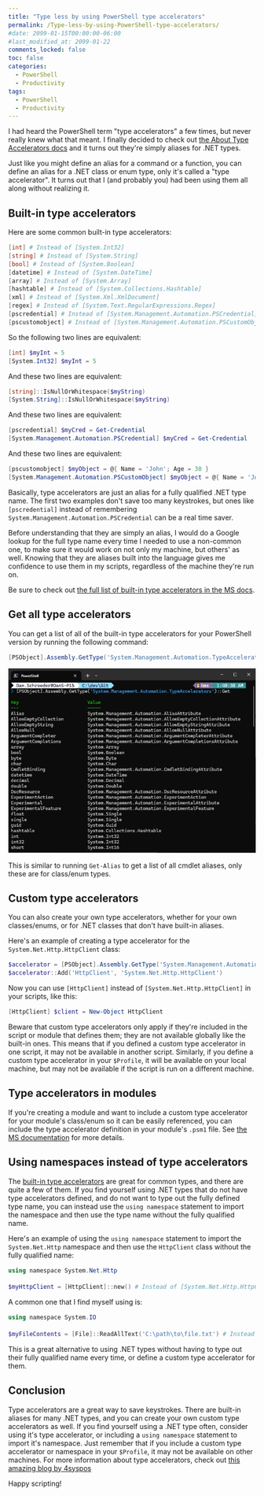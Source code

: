 ```yaml
---
title: "Type less by using PowerShell type accelerators"
permalink: /Type-less-by-using-PowerShell-type-accelerators/
#date: 2099-01-15T00:00:00-06:00
#last_modified_at: 2099-01-22
comments_locked: false
toc: false
categories:
  - PowerShell
  - Productivity
tags:
  - PowerShell
  - Productivity
---
```


I had heard the PowerShell term "type accelerators" a few times, but never really knew what that meant.
I finally decided to check out [the About Type Accelerators docs](https://learn.microsoft.com/en-us/powershell/module/microsoft.powershell.core/about/about_type_accelerators) and it turns out they're simply aliases for .NET types.

Just like you might define an alias for a command or a function, you can define an alias for a .NET class or enum type, only it's called a "type accelerator".
It turns out that I (and probably you) had been using them all along without realizing it.

## Built-in type accelerators

Here are some common built-in type accelerators:

```powershell
[int] # Instead of [System.Int32]
[string] # Instead of [System.String]
[bool] # Instead of [System.Boolean]
[datetime] # Instead of [System.DateTime]
[array] # Instead of [System.Array]
[hashtable] # Instead of [System.Collections.Hashtable]
[xml] # Instead of [System.Xml.XmlDocument]
[regex] # Instead of [System.Text.RegularExpressions.Regex]
[pscredential] # Instead of [System.Management.Automation.PSCredential]
[pscustomobject] # Instead of [System.Management.Automation.PSCustomObject]
```

So the following two lines are equivalent:

```powershell
[int] $myInt = 5
[System.Int32] $myInt = 5
```

And these two lines are equivalent:

```powershell
[string]::IsNullOrWhitespace($myString)
[System.String]::IsNullOrWhitespace($myString)
```

And these two lines are equivalent:

```powershell
[pscredential] $myCred = Get-Credential
[System.Management.Automation.PSCredential] $myCred = Get-Credential
```

And these two lines are equivalent:

```powershell
[pscustomobject] $myObject = @{ Name = 'John'; Age = 30 }
[System.Management.Automation.PSCustomObject] $myObject = @{ Name = 'John'; Age = 30 }
```

Basically, type accelerators are just an alias for a fully qualified .NET type name.
The first two examples don't save too many keystrokes, but ones like `[pscredential]` instead of remembering `System.Management.Automation.PSCredential` can be a real time saver.

Before understanding that they are simply an alias, I would do a Google lookup for the full type name every time I needed to use a non-common one, to make sure it would work on not only my machine, but others' as well.
Knowing that they are aliases built into the language gives me confidence to use them in my scripts, regardless of the machine they're run on.

Be sure to check out [the full list of built-in type accelerators in the MS docs](https://learn.microsoft.com/en-us/powershell/module/microsoft.powershell.core/about/about_type_accelerators).

## Get all type accelerators

You can get a list of all of the built-in type accelerators for your PowerShell version by running the following command:

```powershell
[PSObject].Assembly.GetType('System.Management.Automation.TypeAccelerators')::Get
```

![Get all type accelerators](/assets/Posts/2024-10-13-Type-less-by-using-PowerShell-type-accelerators/PowerShell-get-all-type-accelerators.png)

This is similar to running `Get-Alias` to get a list of all cmdlet aliases, only these are for class/enum types.

## Custom type accelerators

You can also create your own type accelerators, whether for your own classes/enums, or for .NET classes that don't have built-in aliases.

Here's an example of creating a type accelerator for the `System.Net.Http.HttpClient` class:

```powershell
$accelerator = [PSObject].Assembly.GetType('System.Management.Automation.TypeAccelerators')
$accelerator::Add('HttpClient', 'System.Net.Http.HttpClient')
```

Now you can use `[HttpClient]` instead of `[System.Net.Http.HttpClient]` in your scripts, like this:

```powershell
[HttpClient] $client = New-Object HttpClient
```

Beware that custom type accelerators only apply if they're included in the script or module that defines them; they are not available globally like the built-in ones.
This means that if you defined a custom type accelerator in one script, it may not be available in another script.
Similarly, if you define a custom type accelerator in your `$Profile`, it will be available on your local machine, but may not be available if the script is run on a different machine.

## Type accelerators in modules

If you're creating a module and want to include a custom type accelerator for your module's class/enum so it can be easily referenced, you can include the type accelerator definition in your module's `.psm1` file.
See [the MS documentation](https://learn.microsoft.com/en-us/powershell/module/microsoft.powershell.core/about/about_classes#exporting-classes-with-type-accelerators) for more details.

## Using namespaces instead of type accelerators

The [built-in type accelerators](https://learn.microsoft.com/en-us/powershell/module/microsoft.powershell.core/about/about_type_accelerators) are great for common types, and there are quite a few of them.
If you find yourself using .NET types that do not have type accelerators defined, and do not want to type out the fully defined type name, you can instead use the `using namespace` statement to import the namespace and then use the type name without the fully qualified name.

Here's an example of using the `using namespace` statement to import the `System.Net.Http` namespace and then use the `HttpClient` class without the fully qualified name:

```powershell
using namespace System.Net.Http

$myHttpClient = [HttpClient]::new() # Instead of [System.Net.Http.HttpClient]::new()
```

A common one that I find myself using is:

```powershell
using namespace System.IO

$myFileContents = [File]::ReadAllText('C:\path\to\file.txt') # Instead of [System.IO.File]::ReadAllText('C:\path\to\file.txt')
```

This is a great alternative to using .NET types without having to type out their fully qualified name every time, or define a custom type accelerator for them.

## Conclusion

Type accelerators are a great way to save keystrokes.
There are built-in aliases for many .NET types, and you can create your own custom type accelerators as well.
If you find yourself using a .NET type often, consider using it's type accelerator, or including a `using namespace` statement to import it's namespace.
Just remember that if you include a custom type accelerator or namespace in your `$Profile`, it may not be available on other machines.
For more information about type accelerators, check out [this amazing blog by 4syspos](https://4sysops.com/archives/using-powershell-type-accelerators/)

Happy scripting!
